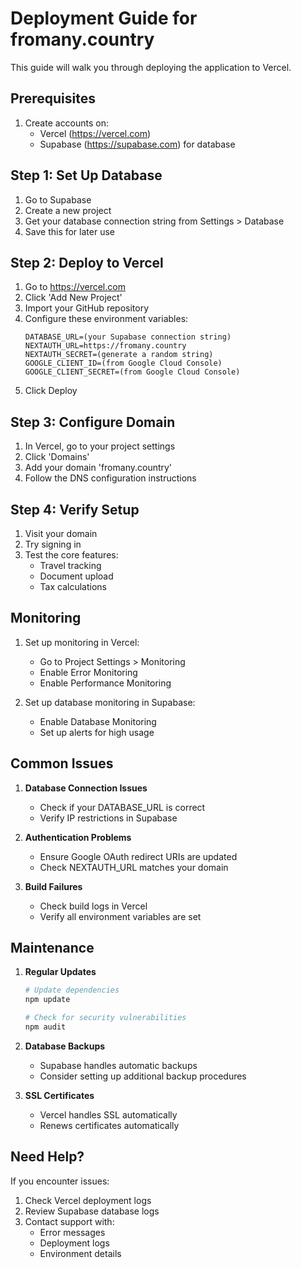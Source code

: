 # Deployment Guide for fromany.country

This guide will walk you through deploying the application to Vercel.

## Prerequisites

1. Create accounts on:
   - Vercel (https://vercel.com)
   - Supabase (https://supabase.com) for database

## Step 1: Set Up Database

1. Go to Supabase
2. Create a new project
3. Get your database connection string from Settings > Database
4. Save this for later use

## Step 2: Deploy to Vercel

1. Go to https://vercel.com
2. Click 'Add New Project'
3. Import your GitHub repository
4. Configure these environment variables:
   ```
   DATABASE_URL=(your Supabase connection string)
   NEXTAUTH_URL=https://fromany.country
   NEXTAUTH_SECRET=(generate a random string)
   GOOGLE_CLIENT_ID=(from Google Cloud Console)
   GOOGLE_CLIENT_SECRET=(from Google Cloud Console)
   ```
5. Click Deploy

## Step 3: Configure Domain

1. In Vercel, go to your project settings
2. Click 'Domains'
3. Add your domain 'fromany.country'
4. Follow the DNS configuration instructions

## Step 4: Verify Setup

1. Visit your domain
2. Try signing in
3. Test the core features:
   - Travel tracking
   - Document upload
   - Tax calculations

## Monitoring

1. Set up monitoring in Vercel:
   - Go to Project Settings > Monitoring
   - Enable Error Monitoring
   - Enable Performance Monitoring

2. Set up database monitoring in Supabase:
   - Enable Database Monitoring
   - Set up alerts for high usage

## Common Issues

1. **Database Connection Issues**
   - Check if your DATABASE_URL is correct
   - Verify IP restrictions in Supabase

2. **Authentication Problems**
   - Ensure Google OAuth redirect URIs are updated
   - Check NEXTAUTH_URL matches your domain

3. **Build Failures**
   - Check build logs in Vercel
   - Verify all environment variables are set

## Maintenance

1. **Regular Updates**
   ```bash
   # Update dependencies
   npm update
   
   # Check for security vulnerabilities
   npm audit
   ```

2. **Database Backups**
   - Supabase handles automatic backups
   - Consider setting up additional backup procedures

3. **SSL Certificates**
   - Vercel handles SSL automatically
   - Renews certificates automatically

## Need Help?

If you encounter issues:
1. Check Vercel deployment logs
2. Review Supabase database logs
3. Contact support with:
   - Error messages
   - Deployment logs
   - Environment details